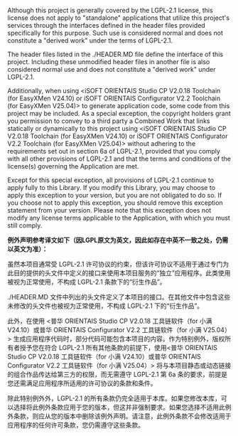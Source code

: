 Although this project is generally covered by the LGPL-2.1 license, this license does not apply to "standalone" applications that utilize this project's services through the interfaces defined in the header files provided specifically for this purpose. Such use is considered normal and does not constitute a "derived work" under the terms of LGPL-2.1.

The header files listed in the ./HEADER.MD file define the interface of this project. Including these unmodified header files in another file is also considered normal use and does not constitute a "derived work" under LGPL-2.1.

Additionally, when using <iSOFT ORIENTAIS Studio CP V2.0.18 Toolchain (for EasyXMen V24.10) or iSOFT ORIENTAIS Configurator V2.2 Toolchain (for EasyXMen V25.04)> to generate application code, some code from this project may be included. As a special exception, the copyright holders grant you permission to convey to a third party a Combined Work that links statically or dynamically to this project using <iSOFT ORIENTAIS Studio CP V2.0.18 Toolchain (for EasyXMen V24.10) or iSOFT ORIENTAIS Configurator V2.2 Toolchain (for EasyXMen V25.04)> without adhering to the requirements set out in section 6a of LGPL-2.1, provided that you comply with all other provisions of LGPL-2.1 and that the terms and conditions of the license(s) governing the Application are met.

Except for this special exception, all provisions of LGPL-2.1 continue to apply fully to this Library. If you modify this Library, you may choose to apply this exception to your version, but you are not obligated to do so. If you choose not to apply this exception, you should remove this exception statement from your version. Please note that this exception does not modify any license terms applicable to the Application, with which you must still comply.

**例外声明参考译文如下（因LGPL原文为英文，因此如存在中英不一致之处，仍需以英文为准）：**

虽然本项目通常受 LGPL-2.1 许可协议的约束，但该许可协议不适用于通过专门为此目的提供的头文件中定义的接口来使用本项目服务的“独立”应用程序。此类使用被视为正常使用，不构成 LGPL-2.1 条款下的“衍生作品”。

./HEADER.MD 文件中列出的头文件定义了本项目的接口。在其他文件中包含这些未修改的头文件也被视为正常使用，不构成 LGPL-2.1 下的“衍生作品”。

此外，在使用 <普华 ORIENTAIS Studio CP V2.0.18 工具链软件（for 小满 V24.10）或普华 ORIENTAIS Configurator V2.2 工具链软件（for 小满 V25.04）> 生成应用程序代码时，部分代码可能包含本项目的内容。作为特别例外，版权所有者授予您在符合 LGPL-2.1 所有其他条款的前提下，使用<普华 ORIENTAIS Studio CP V2.0.18 工具链软件（for 小满 V24.10）或普华 ORIENTAIS Configurator V2.2 工具链软件（for 小满 V25.04）> 将与本项目静态或动态链接的组合作品传达给第三方的权限，而无需遵守 LGPL-2.1 第 6a 条的要求，前提是您还需满足应用程序所适用的许可协议的条款和条件。

除此特别例外外，LGPL-2.1 的所有条款仍完全适用于本库。如果您修改本库，可以选择将此例外条款应用于您的版本，但这并非强制要求。如果您选择不适用此例外条款，则应从您的版本中删除该例外声明。请注意，此例外条款不会修改适用于应用程序的任何许可条款，您仍需遵守这些条款。